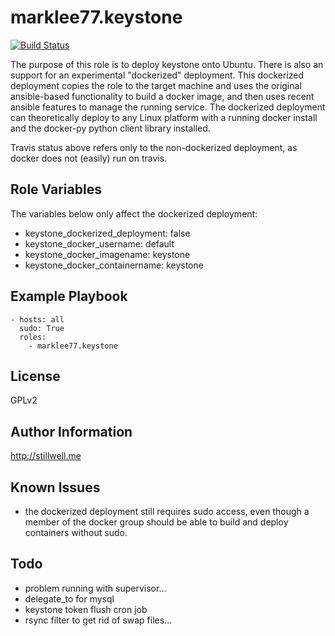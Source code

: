 marklee77.keystone
=================

[![Build Status](https://travis-ci.org/marklee77/ansible-role-keystone.svg?branch=master)](https://travis-ci.org/marklee77/ansible-role-mariadb)

The purpose of this role is to deploy keystone onto Ubuntu. There is also an
support for an experimental "dockerized" deployment. This dockerized deployment
copies the role to the target machine and uses the original ansible-based
functionality to build a docker image, and then uses recent ansible features to
manage the running service. The dockerized deployment can theoretically deploy
to any Linux platform with a running docker install and the docker-py python
client library installed.

Travis status above refers only to the non-dockerized deployment, as docker does 
not (easily) run on travis.

Role Variables
--------------

The variables below only affect the dockerized deployment:

- keystone_dockerized_deployment: false
- keystone_docker_username: default
- keystone_docker_imagename: keystone
- keystone_docker_containername: keystone

Example Playbook
-------------------------

    - hosts: all
      sudo: True
      roles:
        - marklee77.keystone

License
-------

GPLv2

Author Information
------------------

http://stillwell.me

Known Issues
------------

- the dockerized deployment still requires sudo access, even though a member of 
  the docker group should be able to build and deploy containers without sudo.

Todo
----

- problem running with supervisor...
- delegate_to for mysql 
- keystone token flush cron job
- rsync filter to get rid of swap files...
